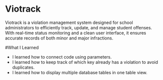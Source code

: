 # Viotrack
Viotrack is a violation management system designed for school administrators to efficiently track, update, and manage student offenses. With real-time status monitoring and a clean user interface, it ensures accurate records of both minor and major infractions.

#What I Learned
- I learned how to connect code using parameters.
- I learned how to keep track of which key already has a violation to avoid duplicates.
- I learned how to display multiple database tables in one table view.
